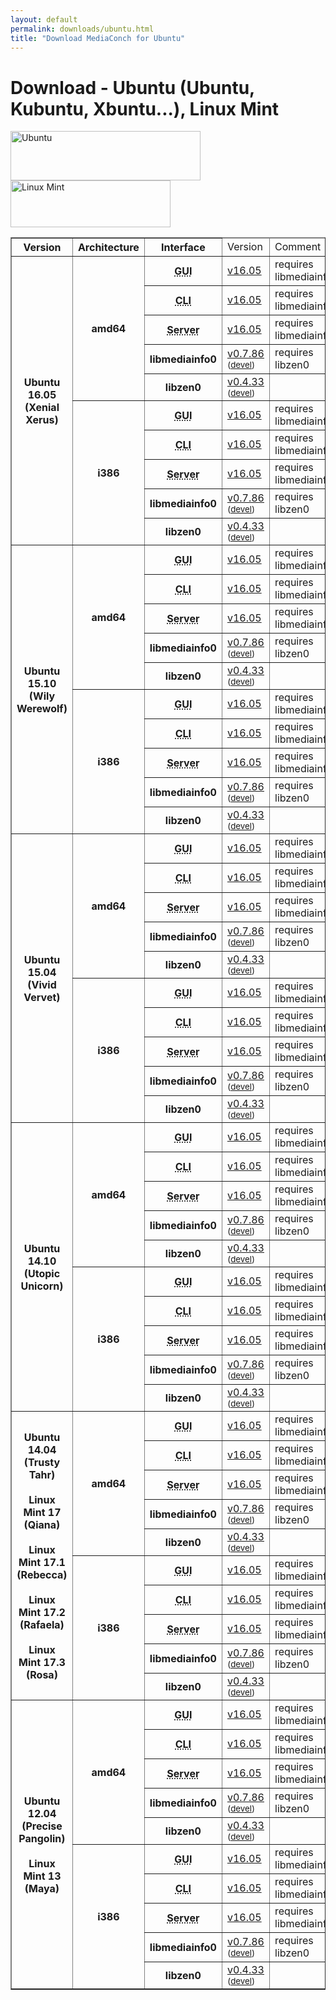 ```yaml
---
layout: default
permalink: downloads/ubuntu.html
title: "Download MediaConch for Ubuntu"
---
```


# Download - Ubuntu (Ubuntu, Kubuntu, Xbuntu...), Linux Mint

<img src="/MediaConch/images/Ubuntu.png" width="304" height="79" alt="Ubuntu"><img src="/MediaConch/images/Linux_Mint.png" width="256" height="75" alt="Linux Mint"><br />

<table border="1">
<thead>
<tr class="table-header">
    <th>Version</th>
    <th>Architecture</th>
    <th>Interface</th>
    <td>Version</td>
    <td>Comment</td>
</tr>
</thead>
<tbody>

<tr>
	<th rowspan="10">Ubuntu 16.05 (Xenial Xerus)</th>
    <th rowspan="5" id="16.05.amd64">amd64</th>
    <th><abbr title="Graphical User Interface">GUI</abbr></th>
    <td><a href="//mediaarea.net/download/binary/mediaconch-gui/16.05/mediaconch-gui_16.05-1_amd64.xUbuntu_16.04.deb">v16.05</a></td>
    <td>requires libmediainfo0</td>
</tr>
<tr>
    <th><abbr title="Command Line Interface">CLI</abbr></th>
    <td><a href="//mediaarea.net/download/binary/mediaconch/16.05/mediaconch_16.05-1_amd64.xUbuntu_16.04.deb">v16.05</a></td>
    <td>requires libmediainfo0</td>
</tr>
<tr>
    <th><abbr title="Server">Server</abbr></th>
    <td><a href="//mediaarea.net/download/binary/mediaconch-server/16.05/mediaconch-server_16.05-1_amd64.xUbuntu_16.04.deb">v16.05</a></td>
    <td>requires libmediainfo0</td>
</tr>
<tr>
    <th>libmediainfo0</th>
    <td><a href="//mediaarea.net/download/binary/libmediainfo0/0.7.86/libmediainfo0v5_0.7.86-1_amd64.xUbuntu_16.04.deb">v0.7.86</a> <small>(<a href="https://mediaarea.net/download/binary/libmediainfo0/0.7.86/libmediainfo-dev_0.7.86-1_amd64.xUbuntu_16.04.deb">devel</a>)</small></td>
    <td>requires libzen0</td>
</tr>
<tr>
    <th>libzen0</th>
    <td><a href="//mediaarea.net/download/binary/libzen0/0.4.33/libzen0v5_0.4.33-1_amd64.xUbuntu_16.04.deb">v0.4.33</a> <small>(<a href="https://mediaarea.net/download/binary/libzen0/0.4.33/libzen-dev_0.4.33-1_amd64.xUbuntu_16.04.deb">devel</a>)</small></td>
    <td>&nbsp;</td>
</tr>
<tr>
    <th rowspan="5" id="16.05.i386">i386</th>
    <th><abbr title="Graphical User Interface">GUI</abbr></th>
    <td><a href="//mediaarea.net/download/binary/mediaconch-gui/16.05/mediaconch-gui_16.05-1_i386.xUbuntu_16.04.deb">v16.05</a></td>
    <td>requires libmediainfo0</td>
</tr>
<tr>
    <th><abbr title="Command Line Interface">CLI</abbr></th>
    <td><a href="//mediaarea.net/download/binary/mediaconch/16.05/mediaconch_16.05-1_i386.xUbuntu_16.04.deb">v16.05</a></td>
    <td>requires libmediainfo0</td>
</tr>
<tr>
    <th><abbr title="Server">Server</abbr></th>
    <td><a href="//mediaarea.net/download/binary/mediaconch-server/16.05/mediaconch-server_16.05-1_i386.xUbuntu_16.04.deb">v16.05</a></td>
    <td>requires libmediainfo0</td>
</tr>
<tr>
    <th>libmediainfo0</th>
    <td><a href="//mediaarea.net/download/binary/libmediainfo0/0.7.86/libmediainfo0v5_0.7.86-1_i386.xUbuntu_16.04.deb">v0.7.86</a> <small>(<a href="https://mediaarea.net/download/binary/libmediainfo0/0.7.86/libmediainfo-dev_0.7.86-1_i386.xUbuntu_16.04.deb">devel</a>)</small></td>
    <td>requires libzen0</td>
</tr>
<tr>
    <th>libzen0</th>
    <td><a href="//mediaarea.net/download/binary/libzen0/0.4.33/libzen0v5_0.4.33-1_i386.xUbuntu_16.04.deb">v0.4.33</a> <small>(<a href="https://mediaarea.net/download/binary/libzen0/0.4.33/libzen-dev_0.4.33-1_i386.xUbuntu_16.04.deb">devel</a>)</small></td>
    <td>&nbsp;</td>
</tr>

<tr>
	<th rowspan="10">Ubuntu 15.10 (Wily Werewolf)</th>
    <th rowspan="5" id="15.10.amd64">amd64</th>
    <th><abbr title="Graphical User Interface">GUI</abbr></th>
    <td><a href="//mediaarea.net/download/binary/mediaconch-gui/16.05/mediaconch-gui_16.05-1_amd64.xUbuntu_15.10.deb">v16.05</a></td>
    <td>requires libmediainfo0</td>
</tr>
<tr>
    <th><abbr title="Command Line Interface">CLI</abbr></th>
    <td><a href="//mediaarea.net/download/binary/mediaconch/16.05/mediaconch_16.05-1_amd64.xUbuntu_15.10.deb">v16.05</a></td>
    <td>requires libmediainfo0</td>
</tr>
<tr>
    <th><abbr title="Server">Server</abbr></th>
    <td><a href="//mediaarea.net/download/binary/mediaconch-server/16.05/mediaconch-server_16.05-1_amd64.xUbuntu_15.10.deb">v16.05</a></td>
    <td>requires libmediainfo0</td>
</tr>
<tr>
    <th>libmediainfo0</th>
    <td><a href="//mediaarea.net/download/binary/libmediainfo0/0.7.86/libmediainfo0v5_0.7.86-1_amd64.xUbuntu_15.10.deb">v0.7.86</a> <small>(<a href="https://mediaarea.net/download/binary/libmediainfo0/0.7.86/libmediainfo-dev_0.7.86-1_amd64.xUbuntu_15.10.deb">devel</a>)</small></td>
    <td>requires libzen0</td>
</tr>
<tr>
    <th>libzen0</th>
    <td><a href="//mediaarea.net/download/binary/libzen0/0.4.33/libzen0v5_0.4.33-1_amd64.xUbuntu_15.10.deb">v0.4.33</a> <small>(<a href="https://mediaarea.net/download/binary/libzen0/0.4.33/libzen-dev_0.4.33-1_amd64.xUbuntu_15.10.deb">devel</a>)</small></td>
    <td>&nbsp;</td>
</tr>
<tr>
    <th rowspan="5" id="15.10.i386">i386</th>
    <th><abbr title="Graphical User Interface">GUI</abbr></th>
    <td><a href="//mediaarea.net/download/binary/mediaconch-gui/16.05/mediaconch-gui_16.05-1_i386.xUbuntu_15.10.deb">v16.05</a></td>
    <td>requires libmediainfo0</td>
</tr>
<tr>
    <th><abbr title="Command Line Interface">CLI</abbr></th>
    <td><a href="//mediaarea.net/download/binary/mediaconch/16.05/mediaconch_16.05-1_i386.xUbuntu_15.10.deb">v16.05</a></td>
    <td>requires libmediainfo0</td>
</tr>
<tr>
    <th><abbr title="Server">Server</abbr></th>
    <td><a href="//mediaarea.net/download/binary/mediaconch-server/16.05/mediaconch-server_16.05-1_i386.xUbuntu_15.10.deb">v16.05</a></td>
    <td>requires libmediainfo0</td>
</tr>
<tr>
    <th>libmediainfo0</th>
    <td><a href="//mediaarea.net/download/binary/libmediainfo0/0.7.86/libmediainfo0v5_0.7.86-1_i386.xUbuntu_15.10.deb">v0.7.86</a> <small>(<a href="https://mediaarea.net/download/binary/libmediainfo0/0.7.86/libmediainfo-dev_0.7.86-1_i386.xUbuntu_15.10.deb">devel</a>)</small></td>
    <td>requires libzen0</td>
</tr>
<tr>
    <th>libzen0</th>
    <td><a href="//mediaarea.net/download/binary/libzen0/0.4.33/libzen0v5_0.4.33-1_i386.xUbuntu_15.10.deb">v0.4.33</a> <small>(<a href="https://mediaarea.net/download/binary/libzen0/0.4.33/libzen-dev_0.4.33-1_i386.xUbuntu_15.10.deb">devel</a>)</small></td>
    <td>&nbsp;</td>
</tr>
<tr>
	<th rowspan="10">Ubuntu 15.04 (Vivid Vervet)</th>
    <th rowspan="5" id="15.04.amd64">amd64</th>
    <th><abbr title="Graphical User Interface">GUI</abbr></th>
    <td><a href="//mediaarea.net/download/binary/mediaconch-gui/16.05/mediaconch-gui_16.05-1_amd64.xUbuntu_15.04.deb">v16.05</a></td>
    <td>requires libmediainfo0</td>
</tr>
<tr>
    <th><abbr title="Command Line Interface">CLI</abbr></th>
    <td><a href="//mediaarea.net/download/binary/mediaconch/16.05/mediaconch_16.05-1_amd64.xUbuntu_15.04.deb">v16.05</a></td>
    <td>requires libmediainfo0</td>
</tr>
<tr>
    <th><abbr title="Server">Server</abbr></th>
    <td><a href="//mediaarea.net/download/binary/mediaconch-server/16.05/mediaconch-server_16.05-1_amd64.xUbuntu_15.04.deb">v16.05</a></td>
    <td>requires libmediainfo0</td>
</tr>
<tr>
    <th>libmediainfo0</th>
    <td><a href="//mediaarea.net/download/binary/libmediainfo0/0.7.86/libmediainfo0_0.7.86-1_amd64.xUbuntu_15.04.deb">v0.7.86</a> <small>(<a href="https://mediaarea.net/download/binary/libmediainfo0/0.7.86/libmediainfo-dev_0.7.86-1_amd64.xUbuntu_15.04.deb">devel</a>)</small></td>
    <td>requires libzen0</td>
</tr>
<tr>
    <th>libzen0</th>
    <td><a href="//mediaarea.net/download/binary/libzen0/0.4.33/libzen0_0.4.33-1_amd64.xUbuntu_15.04.deb">v0.4.33</a> <small>(<a href="https://mediaarea.net/download/binary/libzen0/0.4.33/libzen-dev_0.4.33-1_amd64.xUbuntu_15.04.deb">devel</a>)</small></td>
    <td>&nbsp;</td>
</tr>
<tr>
    <th rowspan="5" id="15.04.i386">i386</th>
    <th><abbr title="Graphical User Interface">GUI</abbr></th>
    <td><a href="//mediaarea.net/download/binary/mediaconch-gui/16.05/mediaconch-gui_16.05-1_i386.xUbuntu_15.04.deb">v16.05</a></td>
    <td>requires libmediainfo0</td>
</tr>
<tr>
    <th><abbr title="Command Line Interface">CLI</abbr></th>
    <td><a href="//mediaarea.net/download/binary/mediaconch/16.05/mediaconch_16.05-1_i386.xUbuntu_15.04.deb">v16.05</a></td>
    <td>requires libmediainfo0</td>
</tr>
<tr>
    <th><abbr title="Server">Server</abbr></th>
    <td><a href="//mediaarea.net/download/binary/mediaconch-server/16.05/mediaconch-server_16.05-1_i386.xUbuntu_15.04.deb">v16.05</a></td>
    <td>requires libmediainfo0</td>
</tr>
<tr>
    <th>libmediainfo0</th>
    <td><a href="//mediaarea.net/download/binary/libmediainfo0/0.7.86/libmediainfo0_0.7.86-1_i386.xUbuntu_15.04.deb">v0.7.86</a> <small>(<a href="https://mediaarea.net/download/binary/libmediainfo0/0.7.86/libmediainfo-dev_0.7.86-1_i386.xUbuntu_15.04.deb">devel</a>)</small></td>
    <td>requires libzen0</td>
</tr>
<tr>
    <th>libzen0</th>
    <td><a href="//mediaarea.net/download/binary/libzen0/0.4.33/libzen0_0.4.33-1_i386.xUbuntu_15.04.deb">v0.4.33</a> <small>(<a href="https://mediaarea.net/download/binary/libzen0/0.4.33/libzen-dev_0.4.33-1_i386.xUbuntu_15.04.deb">devel</a>)</small></td>
    <td>&nbsp;</td>
</tr>
<tr>
	<th rowspan="10">Ubuntu 14.10 (Utopic Unicorn)</th>
    <th rowspan="5" id="14.10.amd64">amd64</th>
    <th><abbr title="Graphical User Interface">GUI</abbr></th>
    <td><a href="//mediaarea.net/download/binary/mediaconch-gui/16.05/mediaconch-gui_16.05-1_amd64.xUbuntu_14.10.deb">v16.05</a></td>
    <td>requires libmediainfo0</td>
</tr>
<tr>
    <th><abbr title="Command Line Interface">CLI</abbr></th>
    <td><a href="//mediaarea.net/download/binary/mediaconch/16.05/mediaconch_16.05-1_amd64.xUbuntu_14.10.deb">v16.05</a></td>
    <td>requires libmediainfo0</td>
</tr>
<tr>
    <th><abbr title="Server">Server</abbr></th>
    <td><a href="//mediaarea.net/download/binary/mediaconch-server/16.05/mediaconch-server_16.05-1_amd64.xUbuntu_14.10.deb">v16.05</a></td>
    <td>requires libmediainfo0</td>
</tr>
<tr>
    <th>libmediainfo0</th>
    <td><a href="//mediaarea.net/download/binary/libmediainfo0/0.7.86/libmediainfo0_0.7.86-1_amd64.xUbuntu_14.10.deb">v0.7.86</a> <small>(<a href="https://mediaarea.net/download/binary/libmediainfo0/0.7.86/libmediainfo-dev_0.7.86-1_amd64.xUbuntu_14.10.deb">devel</a>)</small></td>
    <td>requires libzen0</td>
</tr>
<tr>
    <th>libzen0</th>
    <td><a href="//mediaarea.net/download/binary/libzen0/0.4.33/libzen0_0.4.33-1_amd64.xUbuntu_14.10.deb">v0.4.33</a> <small>(<a href="https://mediaarea.net/download/binary/libzen0/0.4.33/libzen-dev_0.4.33-1_amd64.xUbuntu_14.10.deb">devel</a>)</small></td>
    <td>&nbsp;</td>
</tr>
<tr>
    <th rowspan="5" id="14.10.i386">i386</th>
    <th><abbr title="Graphical User Interface">GUI</abbr></th>
    <td><a href="//mediaarea.net/download/binary/mediaconch-gui/16.05/mediaconch-gui_16.05-1_i386.xUbuntu_14.10.deb">v16.05</a></td>
    <td>requires libmediainfo0</td>
</tr>
<tr>
    <th><abbr title="Command Line Interface">CLI</abbr></th>
    <td><a href="//mediaarea.net/download/binary/mediaconch/16.05/mediaconch_16.05-1_i386.xUbuntu_14.10.deb">v16.05</a></td>
    <td>requires libmediainfo0</td>
</tr>
<tr>
    <th><abbr title="Server">Server</abbr></th>
    <td><a href="//mediaarea.net/download/binary/mediaconch-server/16.05/mediaconch-server_16.05-1_i386.xUbuntu_14.10.deb">v16.05</a></td>
    <td>requires libmediainfo0</td>
</tr>
<tr>
    <th>libmediainfo0</th>
    <td><a href="//mediaarea.net/download/binary/libmediainfo0/0.7.86/libmediainfo0_0.7.86-1_i386.xUbuntu_14.10.deb">v0.7.86</a> <small>(<a href="https://mediaarea.net/download/binary/libmediainfo0/0.7.86/libmediainfo-dev_0.7.86-1_i386.xUbuntu_14.10.deb">devel</a>)</small></td>
    <td>requires libzen0</td>
</tr>
<tr>
    <th>libzen0</th>
    <td><a href="//mediaarea.net/download/binary/libzen0/0.4.33/libzen0_0.4.33-1_i386.xUbuntu_14.10.deb">v0.4.33</a> <small>(<a href="https://mediaarea.net/download/binary/libzen0/0.4.33/libzen-dev_0.4.33-1_i386.xUbuntu_14.10.deb">devel</a>)</small></td>
    <td>&nbsp;</td>
</tr>
<tr>
	<th rowspan="10">Ubuntu 14.04 (Trusty Tahr)<br /><br />Linux Mint 17 (Qiana)<br /><br />Linux Mint 17.1 (Rebecca)<br /><br />Linux Mint 17.2 (Rafaela)<br /><br />Linux Mint 17.3 (Rosa)</th>
    <th rowspan="5" id="14.04.amd64">amd64</th>
    <th><abbr title="Graphical User Interface">GUI</abbr></th>
    <td><a href="//mediaarea.net/download/binary/mediaconch-gui/16.05/mediaconch-gui_16.05-1_amd64.xUbuntu_14.04.deb">v16.05</a></td>
    <td>requires libmediainfo0</td>
</tr>
<tr>
    <th><abbr title="Command Line Interface">CLI</abbr></th>
    <td><a href="//mediaarea.net/download/binary/mediaconch/16.05/mediaconch_16.05-1_amd64.xUbuntu_14.04.deb">v16.05</a></td>
    <td>requires libmediainfo0</td>
</tr>
<tr>
    <th><abbr title="Server">Server</abbr></th>
    <td><a href="//mediaarea.net/download/binary/mediaconch-server/16.05/mediaconch-server_16.05-1_amd64.xUbuntu_14.04.deb">v16.05</a></td>
    <td>requires libmediainfo0</td>
</tr>
<tr>
    <th>libmediainfo0</th>
    <td><a href="//mediaarea.net/download/binary/libmediainfo0/0.7.86/libmediainfo0_0.7.86-1_amd64.xUbuntu_14.04.deb">v0.7.86</a> <small>(<a href="https://mediaarea.net/download/binary/libmediainfo0/0.7.86/libmediainfo-dev_0.7.86-1_amd64.xUbuntu_14.04.deb">devel</a>)</small></td>
    <td>requires libzen0</td>
</tr>
<tr>
    <th>libzen0</th>
    <td><a href="//mediaarea.net/download/binary/libzen0/0.4.33/libzen0_0.4.33-1_amd64.xUbuntu_14.04.deb">v0.4.33</a> <small>(<a href="https://mediaarea.net/download/binary/libzen0/0.4.33/libzen-dev_0.4.33-1_amd64.xUbuntu_14.04.deb">devel</a>)</small></td>
    <td>&nbsp;</td>
</tr>
<tr>
    <th rowspan="5" id="14.04.i386">i386</th>
    <th><abbr title="Graphical User Interface">GUI</abbr></th>
    <td><a href="//mediaarea.net/download/binary/mediaconch-gui/16.05/mediaconch-gui_16.05-1_i386.xUbuntu_14.04.deb">v16.05</a></td>
    <td>requires libmediainfo0</td>
</tr>
<tr>
    <th><abbr title="Command Line Interface">CLI</abbr></th>
    <td><a href="//mediaarea.net/download/binary/mediaconch/16.05/mediaconch_16.05-1_i386.xUbuntu_14.04.deb">v16.05</a></td>
    <td>requires libmediainfo0</td>
</tr>
<tr>
    <th><abbr title="Server">Server</abbr></th>
    <td><a href="//mediaarea.net/download/binary/mediaconch-server/16.05/mediaconch-server_16.05-1_i386.xUbuntu_14.04.deb">v16.05</a></td>
    <td>requires libmediainfo0</td>
</tr>
<tr>
    <th>libmediainfo0</th>
    <td><a href="//mediaarea.net/download/binary/libmediainfo0/0.7.86/libmediainfo0_0.7.86-1_i386.xUbuntu_14.04.deb">v0.7.86</a> <small>(<a href="https://mediaarea.net/download/binary/libmediainfo0/0.7.86/libmediainfo-dev_0.7.86-1_i386.xUbuntu_14.04.deb">devel</a>)</small></td>
    <td>requires libzen0</td>
</tr>
<tr>
    <th>libzen0</th>
    <td><a href="//mediaarea.net/download/binary/libzen0/0.4.33/libzen0_0.4.33-1_i386.xUbuntu_14.04.deb">v0.4.33</a> <small>(<a href="https://mediaarea.net/download/binary/libzen0/0.4.33/libzen-dev_0.4.33-1_i386.xUbuntu_14.04.deb">devel</a>)</small></td>
    <td>&nbsp;</td>
</tr>
<tr>
	<th rowspan="10">Ubuntu 12.04 (Precise Pangolin)<br /><br /> Linux Mint 13 (Maya)</th>
    <th rowspan="5" id="12.04.amd64">amd64</th>
    <th><abbr title="Graphical User Interface">GUI</abbr></th>
    <td><a href="//mediaarea.net/download/binary/mediaconch-gui/16.05/mediaconch-gui_16.05-1_amd64.xUbuntu_12.04.deb">v16.05</a></td>
    <td>requires libmediainfo0</td>
</tr>
<tr>
    <th><abbr title="Command Line Interface">CLI</abbr></th>
    <td><a href="//mediaarea.net/download/binary/mediaconch/16.05/mediaconch_16.05-1_amd64.xUbuntu_12.04.deb">v16.05</a></td>
    <td>requires libmediainfo0</td>
</tr>
<tr>
    <th><abbr title="Server">Server</abbr></th>
    <td><a href="//mediaarea.net/download/binary/mediaconch-server/16.05/mediaconch-server_16.05-1_amd64.xUbuntu_12.04.deb">v16.05</a></td>
    <td>requires libmediainfo0</td>
</tr>
<tr>
    <th>libmediainfo0</th>
    <td><a href="//mediaarea.net/download/binary/libmediainfo0/0.7.86/libmediainfo0_0.7.86-1_amd64.xUbuntu_12.04.deb">v0.7.86</a> <small>(<a href="https://mediaarea.net/download/binary/libmediainfo0/0.7.86/libmediainfo-dev_0.7.86-1_amd64.xUbuntu_12.04.deb">devel</a>)</small></td>
    <td>requires libzen0</td>
</tr>
<tr>
    <th>libzen0</th>
    <td><a href="//mediaarea.net/download/binary/libzen0/0.4.33/libzen0_0.4.33-1_amd64.xUbuntu_12.04.deb">v0.4.33</a> <small>(<a href="https://mediaarea.net/download/binary/libzen0/0.4.33/libzen-dev_0.4.33-1_amd64.xUbuntu_12.04.deb">devel</a>)</small></td>
    <td>&nbsp;</td>
</tr>
<tr>
    <th rowspan="5" id="12.04.i386">i386</th>
    <th><abbr title="Graphical User Interface">GUI</abbr></th>
    <td><a href="//mediaarea.net/download/binary/mediaconch-gui/16.05/mediaconch-gui_16.05-1_i386.xUbuntu_12.04.deb">v16.05</a></td>
    <td>requires libmediainfo0</td>
</tr>
<tr>
    <th><abbr title="Command Line Interface">CLI</abbr></th>
    <td><a href="//mediaarea.net/download/binary/mediaconch/16.05/mediaconch_16.05-1_i386.xUbuntu_12.04.deb">v16.05</a></td>
    <td>requires libmediainfo0</td>
</tr>
<tr>
    <th><abbr title="Server">Server</abbr></th>
    <td><a href="//mediaarea.net/download/binary/mediaconch-server/16.05/mediaconch-server_16.05-1_i386.xUbuntu_12.04.deb">v16.05</a></td>
    <td>requires libmediainfo0</td>
</tr>
<tr>
    <th>libmediainfo0</th>
    <td><a href="//mediaarea.net/download/binary/libmediainfo0/0.7.86/libmediainfo0_0.7.86-1_i386.xUbuntu_12.04.deb">v0.7.86</a> <small>(<a href="https://mediaarea.net/download/binary/libmediainfo0/0.7.86/libmediainfo-dev_0.7.86-1_i386.xUbuntu_12.04.deb">devel</a>)</small></td>
    <td>requires libzen0</td>
</tr>
<tr>
    <th>libzen0</th>
    <td><a href="//mediaarea.net/download/binary/libzen0/0.4.33/libzen0_0.4.33-1_i386.xUbuntu_12.04.deb">v0.4.33</a> <small>(<a href="https://mediaarea.net/download/binary/libzen0/0.4.33/libzen-dev_0.4.33-1_i386.xUbuntu_12.04.deb">devel</a>)</small></td>
    <td>&nbsp;</td>
</tr>
</tbody>
</table>
